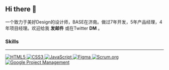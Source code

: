 ## Hi there 👋

一个致力于美好Design的设计师，BASE在济南。做过7年开发，5年产品经理，4年项目经理。欢迎给我 **发邮件** 或在Twitter **DM** 。


### Skills
---
<a href="https://developer.mozilla.org/en-US/docs/Web/HTML" target="_blank">
  <img src="https://img.shields.io/badge/HTML5-E34F26?style=flat-square&logo=html5&logoColor=white" alt="HTML5"/>
</a>
<a href="https://developer.mozilla.org/en-US/docs/Web/CSS" target="_blank">
  <img src="https://img.shields.io/badge/CSS3-1572B6?style=flat-square&logo=css3&logoColor=white" alt="CSS3"/>

</a>
<a href="https://developer.mozilla.org/en-US/docs/Web/JavaScript" target="_blank">
  <img src="https://img.shields.io/badge/JavaScript-F7DF1E?style=flat-square&logo=javascript&logoColor=black" alt="JavaScript"/>
</a>
<a href="https://www.figma.com" target="_blank">
  <img src="https://img.shields.io/badge/Figma-F24E1E?style=flat-square&logo=figma&logoColor=white" alt="Figma"/>
</a>

<a href="https://www.scrum.org" target="_blank">
  <img src="https://img.shields.io/badge/Scrum.org-006F8E?style=flat-square&logo=scrum&logoColor=white" alt="Scrum.org"/>
</a>

<a href="https://www.coursera.org/professional-certificates/google-project-management" target="_blank">
  <img src="https://img.shields.io/badge/Google_Project_Management-4285F4?style=flat-square&logo=google&logoColor=white" alt="Google Project Management"/>
</a>





<!--
**Pamela-233/Pamela-233** is a ✨ _special_ ✨ repository because its `README.md` (this file) appears on your GitHub profile.

Here are some ideas to get you started:

- 🔭 I’m currently working on ...
- 🌱 I’m currently learning ...
- 👯 I’m looking to collaborate on ...
- 🤔 I’m looking for help with ...
- 💬 Ask me about ...
- 📫 How to reach me: ...
- 😄 Pronouns: ...
- ⚡ Fun fact: ...
-->
